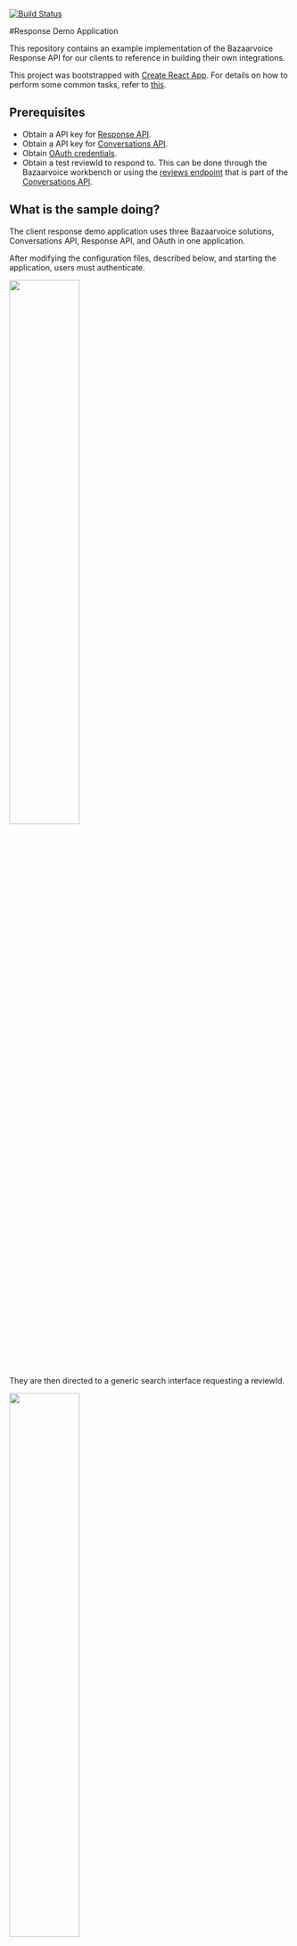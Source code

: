  [![Build Status](https://travis-ci.org/bazaarvoice/response-demo.svg?branch=master)](https://travis-ci.org/bazaarvoice/response-demo)

#Response Demo Application

This repository contains an example implementation of the Bazaarvoice Response API for our clients to reference in building their own integrations.

This project was bootstrapped with [Create React App](https://github.com/facebook/create-react-app). For details on how to perform some common tasks, refer to [this](https://github.com/facebook/create-react-app/blob/master/packages/react-scripts/template/README.md).

## Prerequisites
- Obtain a API key for [Response API](https://developer.bazaarvoice.com/response-api/home).
- Obtain a API key for [Conversations API](https://developer.bazaarvoice.com/conversations-api/home).
- Obtain [OAuth credentials](https://developer.bazaarvoice.com/response-api/getting-started#getting-access).
- Obtain a test reviewId to respond to. This can be done through the Bazaarvoice workbench or using the [reviews endpoint](https://developer.bazaarvoice.com/conversations-api/reference/v5.4/reviews/review-display) that is part of the [Conversations API](https://developer.bazaarvoice.com/conversations-api/home). 


## What is the sample doing?

The client response demo application uses three Bazaarvoice solutions, Conversations API, Response API, and OAuth in one application.  

After modifying the configuration files, described below, and starting the application, users must authenticate. 


<img src="https://dkv97bqrmxzll.cloudfront.net/img/git_hosted/authenicate.png" width="50%" />

They are then directed to a generic search interface requesting a reviewId.

<img src="https://dkv97bqrmxzll.cloudfront.net/img/git_hosted/search.png" width="50%" />

At that point, an call to the <a href="https://developer.bazaarvoice.com/conversations-api/home">Conversations API</a> returns review data. 

An API call is also made to the <a href="https://developer.bazaarvoice.com/response-api/home">Response API</a> to obtain any existing client responses. This is done to ensure the latest response data is obtained. There is a slight delay for responses to ELT back to the Conversations API data store.  

<img src="https://dkv97bqrmxzll.cloudfront.net/img/git_hosted/sections.png" width="50%"/>

For existing client responses, HTML controls are available to <a href="https://developer.bazaarvoice.com/response-api/reference/client-response/update-client-response">EDIT</a> and <a href ="https://developer.bazaarvoice.com/response-api/reference/client-response/delete-review-response">DELETE<a> the responses. There is also the ability to <a href="https://developer.bazaarvoice.com/response-api/reference/client-response/create-client-response">create a new response</a>. Two inputs are required for new responses, Department(string) and Response(string). For the purpose of the demo, the Department uses an hard-coded input dropdown. 

## Getting Started

- Open the Command Line or Terminal.
- Run the following commands to get a copy of this repository on your PC and navigate into it.
  ```
  git clone https://github.com/bazaarvoice/clientresponse-demo.git
  cd clientresponse-demo
  ```
  
- Make sure you have `Docker 18.03.0-ce` installed.
  - For instructions on installing Docker, see [this](https://docs.docker.com/install/#desktop)
  
## Local Deployment

* Modify `server/server-config.js` file to contain your backend credentials for different services.
* Modify `client/src/utils/config.js` file to contain your client-side credentials for different services.
* Make sure you are in the cloned directory and run following commands from your terminal:
  ```
  docker build -t clientresponse-demo .
  docker run -p 127.0.0.1:5000:5000/tcp -i -t clientresponse-demo:latest
  ```
* You can use the application by going to `http://localhost:5000` in your browser.

## Application Architecture

This application is split into two components - a Node.js Express server and a client-side React app. You can read more about this kind of setup [here](https://github.com/fullstackreact/food-lookup-demo).

* The [server](server/server.js) makes calls to the Bazaarvoice OAuth2 service for authentication and exposes endpoints to interact with the Client Response API.
* On the client-side, [client.js](client/src/api/client.js) provides modular functions which are used by front-end components to interact with the application's back-end, and with Bazaarvoice Conversations API to fetch reviews.
* The core front-end consists of two pages which are composed from four React [components](client/src/components):
  * **[Search Page](client/src/components/searchPage.js):** This is a simple page with a search bar which expects user to enter a Review ID which leads them to the Review Page.
  * **[Review Page](client/src/components/reviewPage.js):** This page expects a Review ID from the query parameters. It then queries the Conversation's API to fetch the corresponding review. Further, it queries the Client Response API to fetch all client responses for that review and renders the [ClientResponsesSection](client/src/components/clientResponsesSection.js) component with that data. In turn, this section renders each client response as a [ClientResponse](client/src/components/clientResponse.js) component. 


## Application Limitations

* **The application cannot maintain proper user sessions**	

  The express server currently uses just short-lived cookies for storing OAuth2 tokens. In a production application, you should maintain user sessions using cookies and session storage.

* **Current server implementation does not explicitly all handle error responses from API**

  All of the Bazaarvoice APIs send different error responses for invalid calls and a production application should handle and display them properly to the end user. Currently, this application assumes most calls to be valid and doesn't do explicit error handling. 

## License

This project is licensed under the Apache 2.0 License - see the [LICENSE](LICENSE) file for details.

## Contributing

Found a bug or missing feature? Please open an issue!
Send your feedback. Send your pull requests. All contributions are appreciated.
